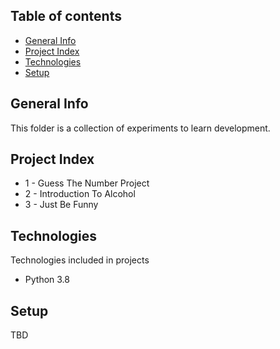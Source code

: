 ## Table of contents
* [General Info](#general-info)
* [Project Index](#project-index)
* [Technologies](#technologies)
* [Setup](#setup)

## General Info
This folder is a collection of experiments to learn development.

## Project Index
* 1 - Guess The Number Project
* 2 - Introduction To Alcohol
* 3 - Just Be Funny

## Technologies
Technologies included in projects
* Python 3.8
	
## Setup
TBD
